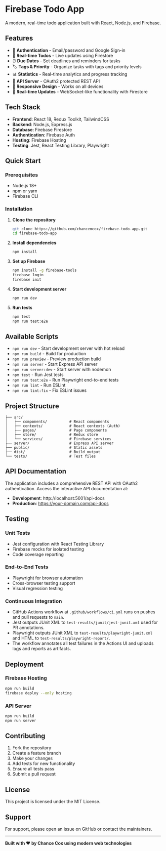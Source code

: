 # Firebase Todo App

A modern, real-time todo application built with React, Node.js, and Firebase.

## Features

- 🔐 **Authentication** - Email/password and Google Sign-in
- 📝 **Real-time Todos** - Live updates using Firestore
- ⏰ **Due Dates** - Set deadlines and reminders for tasks
- 🏷️ **Tags & Priority** - Organize tasks with tags and priority levels
- 📊 **Statistics** - Real-time analytics and progress tracking
- 🔌 **API Server** - OAuth2 protected REST API
- 📱 **Responsive Design** - Works on all devices
- 🚀 **Real-time Updates** - WebSocket-like functionality with Firestore

## Tech Stack

- **Frontend**: React 18, Redux Toolkit, TailwindCSS
- **Backend**: Node.js, Express.js
- **Database**: Firebase Firestore
- **Authentication**: Firebase Auth
- **Hosting**: Firebase Hosting
- **Testing**: Jest, React Testing Library, Playwright

## Quick Start

### Prerequisites
- Node.js 18+ 
- npm or yarn
- Firebase CLI

### Installation

1. **Clone the repository**
   ```bash
   git clone https://github.com/chancemcox/firebase-todo-app.git
   cd firebase-todo-app
   ```

2. **Install dependencies**
   ```bash
   npm install
   ```

3. **Set up Firebase**
   ```bash
   npm install -g firebase-tools
   firebase login
   firebase init
   ```

4. **Start development server**
   ```bash
   npm run dev
   ```

5. **Run tests**
   ```bash
   npm test
   npm run test:e2e
   ```

## Available Scripts

- `npm run dev` - Start development server with hot reload
- `npm run build` - Build for production
- `npm run preview` - Preview production build
- `npm run server` - Start Express API server
- `npm run server:dev` - Start server with nodemon
- `npm test` - Run Jest tests
- `npm run test:e2e` - Run Playwright end-to-end tests
- `npm run lint` - Run ESLint
- `npm run lint:fix` - Fix ESLint issues

## Project Structure

```
├── src/
│   ├── components/          # React components
│   ├── contexts/            # React contexts (Auth)
│   ├── pages/               # Page components
│   ├── store/               # Redux store
│   └── services/            # Firebase services
├── server/                  # Express API server
├── public/                  # Static assets
├── dist/                    # Build output
└── tests/                   # Test files
```

## API Documentation

The application includes a comprehensive REST API with OAuth2 authentication. Access the interactive API documentation at:

- **Development**: http://localhost:5001/api-docs
- **Production**: https://your-domain.com/api-docs

## Testing

### Unit Tests
- Jest configuration with React Testing Library
- Firebase mocks for isolated testing
- Code coverage reporting

### End-to-End Tests
- Playwright for browser automation
- Cross-browser testing support
- Visual regression testing

### Continuous Integration

- GitHub Actions workflow at `.github/workflows/ci.yml` runs on pushes and pull requests to `main`.
- Jest outputs JUnit XML to `test-results/junit/jest-junit.xml` used for PR annotations.
- Playwright outputs JUnit XML to `test-results/playwright-junit.xml` and HTML to `test-results/playwright-report/`.
- The workflow annotates all test failures in the Actions UI and uploads logs and reports as artifacts.

## Deployment

### Firebase Hosting
```bash
npm run build
firebase deploy --only hosting
```

### API Server
```bash
npm run build
npm run server
```

## Contributing

1. Fork the repository
2. Create a feature branch
3. Make your changes
4. Add tests for new functionality
5. Ensure all tests pass
6. Submit a pull request

## License

This project is licensed under the MIT License.

## Support

For support, please open an issue on GitHub or contact the maintainers.

---

**Built with ❤️ by Chance Cox using modern web technologies**